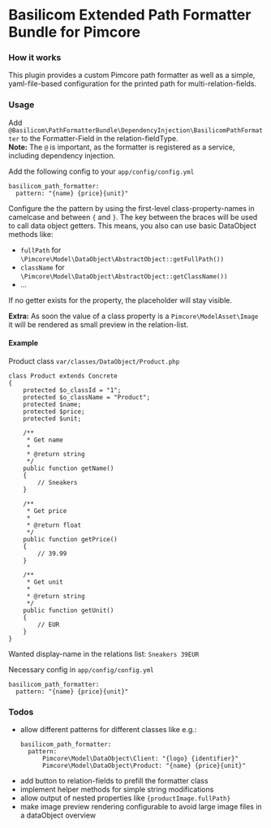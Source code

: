# Basilicom Extended Path Formatter Bundle for Pimcore

### How it works
This plugin provides a custom Pimcore path formatter as well as a simple, yaml-file-based configuration for the printed path for multi-relation-fields.  

### Usage
Add ``@Basilicom\PathFormatterBundle\DependencyInjection\BasilicomPathFormatter`` to the Formatter-Field in the relation-fieldType.  
**Note:** The ``@`` is important, as the formatter is registered as a service, including dependency injection.

Add the following config to your ``app/config/config.yml``
```
basilicom_path_formatter:
  pattern: "{name} {price}{unit}"
```

Configure the the pattern by using the first-level class-property-names in camelcase and between ``{`` and ``}``. The key between the braces will be used to call data object getters.
This means, you also can use basic DataObject methods like: 
- ``fullPath`` for ``\Pimcore\Model\DataObject\AbstractObject::getFullPath())`` 
- ``className`` for ``\Pimcore\Model\DataObject\AbstractObject::getClassName())``
- ...

If no getter exists for the property, the placeholder will stay visible.

**Extra:** As soon the value of a class property is a ``Pimcore\ModelAsset\Image`` it will be rendered as small preview in the relation-list.

#### Example
Product class ``var/classes/DataObject/Product.php``
```
class Product extends Concrete
{
    protected $o_classId = "1";
    protected $o_className = "Product";
    protected $name;
    protected $price;
    protected $unit;
    
    /**
     * Get name
     *
     * @return string
     */
    public function getName()
    {
        // Sneakers 
    }
    
    /**
     * Get price
     *
     * @return float
     */
    public function getPrice()
    {
        // 39.99
    }
    
    /**
     * Get unit
     *
     * @return string
     */
    public function getUnit()
    {
        // EUR
    }
}
```

Wanted display-name in the relations list: ``Sneakers 39EUR``

Necessary config in ``app/config/config.yml``
```
basilicom_path_formatter:
  pattern: "{name} {price}{unit}"
```


### Todos
- allow different patterns for different classes like e.g.:
  ```
  basilicom_path_formatter:
    pattern: 
        Pimcore\Model\DataObject\Client: "{logo} {identifier}"
        Pimcore\Model\DataObject\Product: "{name} {price}{unit}"
  ```
- add button to relation-fields to prefill the formatter class
- implement helper methods for simple string modifications
- allow output of nested properties like ``{productImage.fullPath}``
- make image preview rendering configurable to avoid large image files in a dataObject overview

